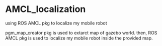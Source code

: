 # AMCL_localization
using ROS AMCL pkg to localize my mobile robot

pgm_map_creator pkg is used to extarct map of gazebo world.
then, ROS AMCL pkg is used to localize my mobile robot inside the provided map.
